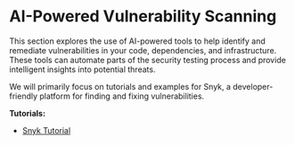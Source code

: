 # AI-Powered Vulnerability Scanning

This section explores the use of AI-powered tools to help identify and remediate vulnerabilities in your code, dependencies, and infrastructure. These tools can automate parts of the security testing process and provide intelligent insights into potential threats.

We will primarily focus on tutorials and examples for Snyk, a developer-friendly platform for finding and fixing vulnerabilities.

**Tutorials:**

*   [Snyk Tutorial](snyk_tutorial.md)
